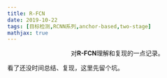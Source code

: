 ```yaml
---
title: R-FCN
date: 2019-10-22
tags: [目标检测,RCNN系列,anchor-based,two-stage]
mathjax: true
---
```


<p align="center">
对<strong>R-FCN</strong>理解和复现的一点记录。
</p>

<!--more-->

看了还没时间总结、复现，这里先留个坑。

